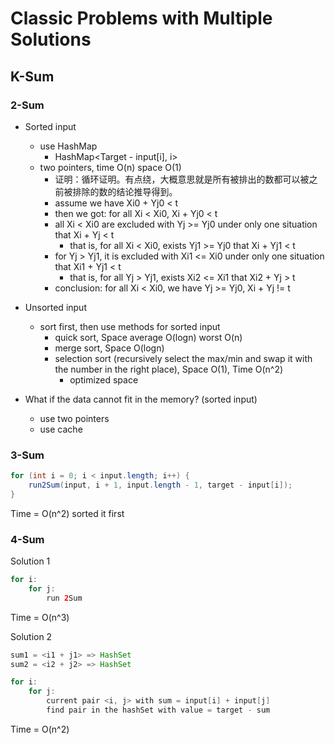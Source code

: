<extoc></extoc>

# Classic Problems with Multiple Solutions

## K-Sum
### 2-Sum

- Sorted input
    - use HashMap
        - HashMap<Target - input[i], i>
    - two pointers, time O(n) space O(1)
        - 证明：循环证明。有点绕，大概意思就是所有被排出的数都可以被之前被排除的数的结论推导得到。
        - assume we have Xi0 + Yj0 < t
        - then we got: for all Xi < Xi0, Xi + Yj0 < t
        - all Xi < Xi0 are excluded with Yj >= Yj0 under only one situation that Xi + Yj < t
            - that is, for all Xi < Xi0, exists Yj1 >= Yj0 that Xi + Yj1 < t
        - for Yj > Yj1, it is excluded with Xi1 <= Xi0 under only one situation that Xi1 + Yj1 < t
            - that is, for all Yj > Yj1, exists Xi2 <= Xi1 that Xi2 + Yj > t
        - conclusion: for all Xi < Xi0, we have Yj >= Yj0, Xi + Yj != t
- Unsorted input
    - sort first, then use methods for sorted input
        - quick sort, Space average O(logn) worst O(n)
        - merge sort, Space O(logn)
        - selection sort (recursively select the max/min and swap it with the number in the right place), Space O(1), Time O(n^2)
            - optimized space
            
- What if the data cannot fit in the memory? (sorted input)
    - use two pointers
    - use cache

### 3-Sum

```java
for (int i = 0; i < input.length; i++) {
    run2Sum(input, i + 1, input.length - 1, target - input[i]);
}
```
Time = O(n^2) sorted it first

### 4-Sum

Solution 1

```java
for i:
    for j:
        run 2Sum
```
Time = O(n^3)

Solution 2

```java
sum1 = <i1 + j1> => HashSet
sum2 = <i2 + j2> => HashSet

for i:
    for j:
        current pair <i, j> with sum = input[i] + input[j]
        find pair in the hashSet with value = target - sum
```
Time = O(n^2)